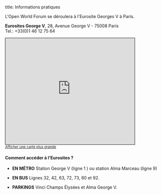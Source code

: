 title: Informations pratiques


<p>L'Open World Forum se déroulera à l'Eurosite Georges V à Paris.</p>

**Eurosites George V**, 28, Avenue George V - 75008 Paris <br>Tel.: +33(0)1 46 12 75 64

<iframe width="425" height="350" frameborder="0" scrolling="no" marginheight="0" marginwidth="0" src="http://www.openstreetmap.org/export/embed.html?bbox=2.3001256585121155%2C48.86740020125844%2C2.3021212220191956%2C48.86855055567364&amp;layer=mapnik" style="border: 1px solid black"></iframe><br/><small><a href="http://www.openstreetmap.org/#map=19/48.86798/2.30112">Afficher une carte plus grande</a></small>


#### Comment accéder à l'Eurosites ?

- **EN MÉTRO** Station George V (ligne 1 ) ou station Alma Marceau (ligne 9) </li>

- **EN BUS** Lignes 32, 42, 63, 72, 73, 80 et 92.</li>

- **PARKINGS** Vinci Champs Élysées et Alma George V.</li>

<!-- 

##Où se loger?

###A proximité

**Novotel Paris Porte d'Orléans (4 étoiles)**

Installé dans le sud de Paris, le Novotel Paris Porte d'Orléans se trouve à seulement 2 minutes de marche de la 
station de métro et de tramway Porte d’Orléans, assurant un accès direct au centre de Paris en seulement 5 minutes. 
Situé à 12 km de l'aéroport d'Orly, il propose des chambres insonorisées et climatisées avec connexion Wi-Fi gratuite.

Ces dernières sont dotées d'une télévision par satellite et d'un plateau/bouilloire. Toutes comprennent une salle de 
bains privative et la plupart disposent d'une baignoire. Deux enfants maximum (de 16 ans ou moins) peuvent séjourner 
gratuitement en partageant une chambre avec leurs parents. Certaines chambres sont adaptées aux personnes à mobilité 
réduite, tandis que d'autres offrent une vue sur Paris.

Ouvert pour le déjeuner et le dîner, le Novotel Café sert des plats sains. Vous pourrez déguster vos repas au 
restaurant, au bar ou dans votre chambre.

Le personnel du Novotel Porte d'Orléans est disponible 24h/24 et l'établissement est adapté aux personnes à mobilité 
réduite. Un parking privé est disponible moyennant des frais supplémentaires.

15, Boulevard Romain Rolland,75014 Paris
<br>Tel (+33)1/41172600
<br>Fax (+33)1/41172626
<br>E-mail H1834@accor.com

*A partir de 106 €*

**ibis Paris Porte D'Orleans (3 étoiles)**

L'hôtel ibis Paris Porte d'Orléans vous accueille au sud de Paris, à 10 minutes à pied de la station de métro Porte 
d'Orléans. Il possède un bar pourvu d'une terrasse et un restaurant. Il met gracieusement à votre disposition une 
connexion Wi-Fi ainsi qu'un parking privé sur place.

Chaque chambre climatisée comprend une télévision à écran plat, un bureau et une salle de bains privative équipée 
d'une douche et d'un sèche-cheveux. Un petit-déjeuner buffet est servi tous les jours et vous pourrez prendre les 
autres repas au restaurant Courtepaille.

Vous trouverez plusieurs commerces et restaurants dans les environs. Les jardins du parc Montsouris et la gare 
RER Cité Universitaire se trouvent à 10 minutes de marche.

33, Rue Barbès, 92120 Montrouge
<br>Tel. (+33)1/42316700
<br>Fax. (+33)1/42316701
<br>E-mail H0635@accor.com

*A partir de 62 €*

**Kyriad Paris Porte d'Orléans (3 étoiles)**

Toutes les chambres de cet hôtel sont dotées d'une télévision par câble à écran plat, d'une connexion Wi-Fi gratuite 
et d'une salle de bains privative. Situé au sud de Paris, il se trouve à seulement 10 minutes du Parc des Expositions 
de la Porte de Versailles et à moins de 5 minutes de marche du Beffroi.

Un petit-déjeuner buffet est proposé chaque matin à l'hôtel Kyriad Paris Porte d'Orléans. Sur demande, vous pourrez le 
déguster dans votre chambre.

L'hôtel Kyriad est équipé d'un ascenseur et la réception est ouverte 24h/24. Vous pourrez rejoindre l'aéroport 
d'Orly en seulement 20 minutes de route.

11, Rue Gabriel Péri, 92120 Montrouge
<br>Tel. (+33)1/42530255. 
<br>Fax. (+33)1/42536502
<br>E-mail kyriad.paris.sud@free.fr

*A partir de 55 €*

###Centre Ville

**Holiday Inn Saint Germain des Pré**
<br>*Cet hôtel se trouve à côté de la station de métro Sainte Placide, sur la ligne 4, qui offre un accès direct au Beffroi*

Le Holiday Inn Paris Saint Germain des Prés est un élégant hôtel situé entre les quartiers de Saint-Germain et de 
Montparnasse, à seulement 2 minutes à pied de la station de métro Saint-Placide. Il propose des hébergements 
insonorisés et climatisés.

Toutes les chambres de l'Holiday Inn Paris Saint Germain des Prés sont équipées d'une télévision par satellite, 
d'un minibar, d'un plateau/bouilloire et d'un coffre-fort. Certaines sont pourvues d'un peignoir et de chaussons. Une 
connexion haut débit à Internet par fibre optique est à votre disposition.

Un petit-déjeuner buffet avec des viennoiseries fraîches faites maison est servi chaque matin en chambre ou dans le 
salon. Vous pourrez apprécier des cocktails au bar de l'hôtel.

L'hôtel Paris Saint Germain des Prés se trouve à seulement 600 mètres du jardin du Luxembourg et à 1,8 km de la 
cathédrale Notre-Dame. Les stations de métro à proximité vous permettront d'accéder rapidement à tous les sites
d'intérêt de Paris.

92, rue de Vaugirard, 75006 Paris
<br>Tel. (+33)1/57 32 47 97

*A partir de 162 €*

**Best Western Trianon Rive Gauche**
<br>*Cet hôtel se trouve à côté de la station de métro Odéon, sur la ligne 4, qui offre un accès direct au Beffroi*

Cet hôtel vous propose des chambres décorées avec goût, juste à côté du jardin du Luxembourg. Il se trouve dans 
le centre de Paris, à seulement 1,5 km de la cathédrale Notre-Dame.

Toutes les chambres du Best Western Trianon Rive Gauche sont équipées de la télévision par satellite à écran plat et 
d'une connexion Wi-Fi gratuite. Les salles de bains privatives disposent d'une douche ou d'une baignoire, ou bien des 
deux.

Un petit-déjeuner buffet est servi tous les jours de 7h00 à 11h00.

L'hôtel est situé à 450 mètres de la station de métro Odéon, vous permettant d'accéder au marché aux puces de 
Clignancourt. La station de RER Luxembourg se trouve également à 450 mètres et assure un service direct vers l'aéroport 
Charles de Gaulle.

1 Bis Rue De Vaugirard, 75006 Paris
<br>Tel. (+33)1/43 29 88 10 
<br>Fax. (+33)1/43 29 15 98 
<br>E-mail trianon.rg@wanadoo.fr

*A partir de 128 €*

**Hôtel Eugénie**
<br>*Cet hôtel se trouve à côté de la station de métro Saint-Michel, sur la ligne 4, qui offre un accès direct au Beffroi*

L'Hôtel Eugénie est situé en plein centre du célèbre Quartier Latin de Paris, entre Saint Michel et 
Saint-Germain-des-Prés. Les chambres sont climatisées et équipées d'une connexion WiFi gratuite.

L'Eugénie propose des chambres insonorisées pourvues d'une salle de bains privative. Elles disposent toutes d'un 
télévision à écran plat avec chaînes satellite et d'un minibar.

Vous pourrez savourer un petit déjeuner continental chaque matin dans la salle à manger ou dans l'intimité de votre 
chambre. L'hôtel possède un salon chaleureux avec télévision et le personnel se tient à votre disposition 24h/24.

L'hôtel Eugénie se trouve à seulement 200 mètres de la Seine et de la station de métro Saint Michel. La cathédrale de 
Notre Dame et le Musée du Louvre sont à moins de 10 minutes à pied.

31 Rue Saint-André-Des-Arts, 75006 Paris
<br>Tel. (+33)1/43 26 29 03
<br>Fax. (+33)1/43 29 75 60
<br>E-mail eugenie.hotel@wanadoo.fr

*A partir de 99 €*

-->
